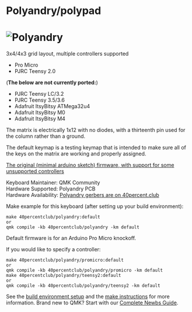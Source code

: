 # Polyandry/polypad

![Polyandry](https://1.bp.blogspot.com/-97uoICZvZec/XSdpvCVFFlI/AAAAAAACVZY/BlCRjxjDqDAxOZa6C5ddQr0OsFQ9VZv5wCLcBGAs/s1600/d1.jpg)
===

3x4/4x3 grid layout, multiple controllers supported
- Pro Micro
- PJRC Teensy 2.0

(**The below are not currently ported:**)

- PJRC Teensy LC/3.2 
- PJRC Teensy 3.5/3.6
- Adafruit ItsyBitsy ATMega32u4
- Adafruit ItsyBitsy M0
- Adafruit ItsyBitsy M4

The matrix is electrically 1x12 with no diodes, with a thirteenth pin used for the column rather than a ground.

The default keymap is a testing keymap that is intended to make sure all of the keys on the matrix are working and properly assigned.

[The original (minimal arduino sketch) firmware, with support for some unsupported controllers](https://git.40percent.club/di0ib/Misc/src/branch/master/polyandry)

Keyboard Maintainer: QMK Community  
Hardware Supported: Polyandry PCB  
Hardware Availability: [Polyandry gerbers are on 40percent.club](https://www.40percent.club/2019/07/polyandry.html)

Make example for this keyboard (after setting up your build environment):

    make 40percentclub/polyandry:default 
    or
    qmk compile -kb 40percentclub/polyandry -km default

Default firmware is for an Arduino Pro Micro knockoff.

If you would like to specify a controller:

    make 40percentclub/polyandry/promicro:default 
    or
    qmk compile -kb 40percentclub/polyandry/promicro -km default
    make 40percentclub/polyandry/teensy2:default 
    or
    qmk compile -kb 40percentclub/polyandry/teensy2 -km default

See the [build environment setup](https://docs.qmk.fm/#/getting_started_build_tools) and the [make instructions](https://docs.qmk.fm/#/getting_started_make_guide) for more information. Brand new to QMK? Start with our [Complete Newbs Guide](https://docs.qmk.fm/#/newbs).
